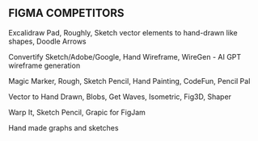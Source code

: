 ## FIGMA COMPETITORS

Excalidraw Pad, Roughly, Sketch vector elements to hand-drawn like shapes, Doodle Arrows

Convertify Sketch/Adobe/Google, Hand Wireframe, WireGen - AI GPT wireframe generation

Magic Marker, Rough, Sketch Pencil, Hand Painting, CodeFun, Pencil Pal

Vector to Hand Drawn, Blobs, Get Waves, Isometric, Fig3D, Shaper

Warp It, Sketch Pencil, Grapic for FigJam

Hand made graphs and sketches
